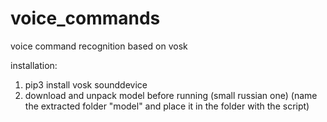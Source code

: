 # voice_commands
voice command recognition based on vosk

installation:
1. pip3 install vosk sounddevice
2. download and unpack model before running (small russian one) (name the extracted folder "model" and place it in the folder with the script)
